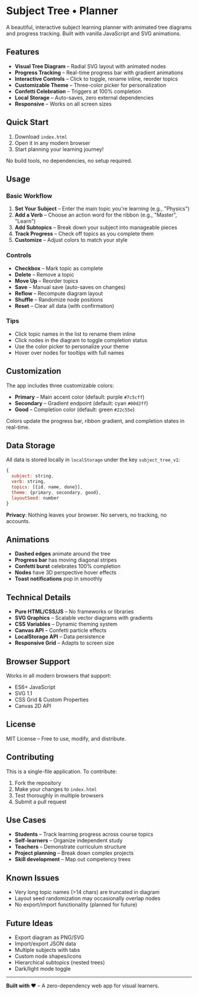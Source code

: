 #  Subject Tree •  Planner

A beautiful, interactive subject learning planner with animated tree diagrams and progress tracking. Built with vanilla JavaScript and SVG animations.

##  Features
- **Visual Tree Diagram** – Radial SVG layout with animated nodes
- **Progress Tracking** – Real-time progress bar with gradient animations
- **Interactive Controls** – Click to toggle, rename inline, reorder topics
- **Customizable Theme** – Three-color picker for personalization
- **Confetti Celebration** – Triggers at 100% completion
- **Local Storage** – Auto-saves, zero external dependencies
- **Responsive** – Works on all screen sizes

##  Quick Start
1. Download `index.html`
2. Open it in any modern browser
3. Start planning your learning journey!

No build tools, no dependencies, no setup required.

##  Usage
### Basic Workflow
1. **Set Your Subject** – Enter the main topic you're learning (e.g., "Physics")
2. **Add a Verb** – Choose an action word for the ribbon (e.g., "Master", "Learn")
3. **Add Subtopics** – Break down your subject into manageable pieces
4. **Track Progress** – Check off topics as you complete them
5. **Customize** – Adjust colors to match your style

### Controls
- **Checkbox** – Mark topic as complete
- **Delete** – Remove a topic
- **Move Up** – Reorder topics
- **Save** – Manual save (auto-saves on changes)
- **Reflow** – Recompute diagram layout
- **Shuffle** – Randomize node positions
- **Reset** – Clear all data (with confirmation)

### Tips
- Click topic names in the list to rename them inline
- Click nodes in the diagram to toggle completion status
- Use the color picker to personalize your theme
- Hover over nodes for tooltips with full names

##  Customization
The app includes three customizable colors:

- **Primary** – Main accent color (default: purple `#7c5cff`)
- **Secondary** – Gradient endpoint (default: cyan `#00d2ff`)
- **Good** – Completion color (default: green `#22c55e`)

Colors update the progress bar, ribbon gradient, and completion states in real-time.

##  Data Storage
All data is stored locally in `localStorage` under the key `subject_tree_v1`:

```javascript
{
  subject: string,
  verb: string,
  topics: [{id, name, done}],
  theme: {primary, secondary, good},
  layoutSeed: number
}
```

**Privacy**: Nothing leaves your browser. No servers, no tracking, no accounts.

##  Animations
- **Dashed edges** animate around the tree
- **Progress bar** has moving diagonal stripes
- **Confetti burst** celebrates 100% completion
- **Nodes** have 3D perspective hover effects
- **Toast notifications** pop in smoothly

##  Technical Details
- **Pure HTML/CSS/JS** – No frameworks or libraries
- **SVG Graphics** – Scalable vector diagrams with gradients
- **CSS Variables** – Dynamic theming system
- **Canvas API** – Confetti particle effects
- **LocalStorage API** – Data persistence
- **Responsive Grid** – Adapts to screen size

##  Browser Support
Works in all modern browsers that support:
- ES6+ JavaScript
- SVG 1.1
- CSS Grid & Custom Properties
- Canvas 2D API

##  License
MIT License – Free to use, modify, and distribute.

##  Contributing
This is a single-file application. To contribute:

1. Fork the repository
2. Make your changes to `index.html`
3. Test thoroughly in multiple browsers
4. Submit a pull request

##  Use Cases
- **Students** – Track learning progress across course topics
- **Self-learners** – Organize independent study
- **Teachers** – Demonstrate curriculum structure
- **Project planning** – Break down complex projects
- **Skill development** – Map out competency trees

##  Known Issues
- Very long topic names (>14 chars) are truncated in diagram
- Layout seed randomization may occasionally overlap nodes
- No export/import functionality (planned for future)

##  Future Ideas
- Export diagram as PNG/SVG
- Import/export JSON data
- Multiple subjects with tabs
- Custom node shapes/icons
- Hierarchical subtopics (nested trees)
- Dark/light mode toggle

---

**Built with ❤️** – A zero-dependency web app for visual learners.
